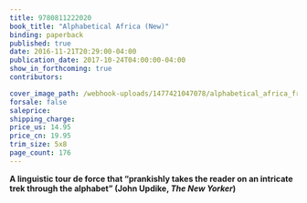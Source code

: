 ```yaml
---
title: 9780811222020
book_title: "Alphabetical Africa (New)"
binding: paperback
published: true
date: 2016-11-21T20:29:00-04:00
publication_date: 2017-10-24T04:00:00-04:00
show_in_forthcoming: true
contributors:

cover_image_path: /webhook-uploads/1477421047078/alphabetical_africa_front_cover.tif
forsale: false
saleprice:
shipping_charge:
price_us: 14.95
price_cn: 19.95
trim_size: 5x8
page_count: 176
---
```

**A linguistic tour de force that “prankishly takes the reader on an intricate trek through the alphabet” (John Updike, _The New Yorker_)**

